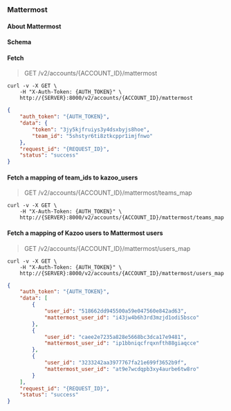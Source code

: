 ### Mattermost

#### About Mattermost

#### Schema



#### Fetch

> GET /v2/accounts/{ACCOUNT_ID}/mattermost

```shell
curl -v -X GET \
    -H "X-Auth-Token: {AUTH_TOKEN}" \
    http://{SERVER}:8000/v2/accounts/{ACCOUNT_ID}/mattermost
```

```json
{
    "auth_token": "{AUTH_TOKEN}",
    "data": {
        "token": "3jy5kjfruiys3y4dsxbyjs8hoe",
        "team_id": "5shstyr6ti8ztkcppr1imjfnwo"
    },
    "request_id": "{REQUEST_ID}",
    "status": "success"
}
```

#### Fetch a mapping of team_ids to kazoo_users

> GET /v2/accounts/{ACCOUNT_ID}/mattermost/teams_map

```shell
curl -v -X GET \
    -H "X-Auth-Token: {AUTH_TOKEN}" \
    http://{SERVER}:8000/v2/accounts/{ACCOUNT_ID}/mattermost/teams_map
```

#### Fetch a mapping of Kazoo users to Mattermost users

> GET /v2/accounts/{ACCOUNT_ID}/mattermost/users_map

```shell
curl -v -X GET \
    -H "X-Auth-Token: {AUTH_TOKEN}" \
    http://{SERVER}:8000/v2/accounts/{ACCOUNT_ID}/mattermost/users_map
```

```json
{
    "auth_token": "{AUTH_TOKEN}",
    "data": [
        {
            "user_id": "518662dd945500a59e047560e842ad63",
            "mattermost_user_id": "i43jw4b6h3rd3mzjd1odi5bsco"
        },
        {
            "user_id": "caee2e7235a828e5668bc3dca17e9481",
            "mattermost_user_id": "ip1bbniqcfrqxnfth88giaqcce"
        },
        {
            "user_id": "3233242aa3977767fa21e699f3652b9f",
            "mattermost_user_id": "at9e7wcdqpb3xy4aurbe6tw8ro"
        }
    ],
    "request_id": "{REQUEST_ID}",
    "status": "success"
}
```
